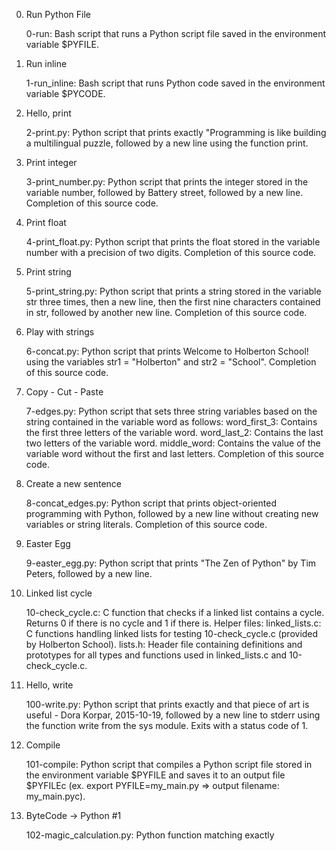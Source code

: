  

0. Run Python File

    0-run: Bash script that runs a Python script file saved in the environment variable $PYFILE.

     

1. Run inline

    1-run_inline: Bash script that runs Python code saved in the environment variable $PYCODE.

2. Hello, print

    2-print.py: Python script that prints exactly "Programming is like building a multilingual puzzle, followed by a new line using the function print.

3. Print integer

    3-print_number.py: Python script that prints the integer stored in the variable number, followed by Battery street, followed by a new line.
    Completion of this source code.

4. Print float

    4-print_float.py: Python script that prints the float stored in the variable number with a precision of two digits.
    Completion of this source code.

5. Print string

    5-print_string.py: Python script that prints a string stored in the variable str three times, then a new line, then the first nine characters contained in str, followed by another new line.
    Completion of this source code.

6. Play with strings

    6-concat.py: Python script that prints Welcome to Holberton School! using the variables str1 = "Holberton" and str2 = "School".
    Completion of this source code.

7. Copy - Cut - Paste

    7-edges.py: Python script that sets three string variables based on the string contained in the variable word as follows:
    word_first_3: Contains the first three letters of the variable word.
    word_last_2: Contains the last two letters of the variable word.
    middle_word: Contains the value of the variable word without the first and last letters.
    Completion of this source code.

8. Create a new sentence

    8-concat_edges.py: Python script that prints object-oriented programming with Python, followed by a new line without creating new variables or string literals.
    Completion of this source code.

9. Easter Egg

    9-easter_egg.py: Python script that prints "The Zen of Python" by Tim Peters, followed by a new line.

10. Linked list cycle

    10-check_cycle.c: C function that checks if a linked list contains a cycle.
    Returns 0 if there is no cycle and 1 if there is.
    Helper files:
        linked_lists.c: C functions handling linked lists for testing 10-check_cycle.c (provided by Holberton School).
        lists.h: Header file containing definitions and prototypes for all types and functions used in linked_lists.c and 10-check_cycle.c.

11. Hello, write

    100-write.py: Python script that prints exactly and that piece of art is useful - Dora Korpar, 2015-10-19, followed by a new line to stderr using the function write from the sys module.
    Exits with a status code of 1.

12. Compile

    101-compile: Python script that compiles a Python script file stored in the environment variable $PYFILE and saves it to an output file $PYFILEc (ex. export PYFILE=my_main.py => output filename: my_main.pyc).

13. ByteCode -> Python #1

    102-magic_calculation.py: Python function matching exactly


